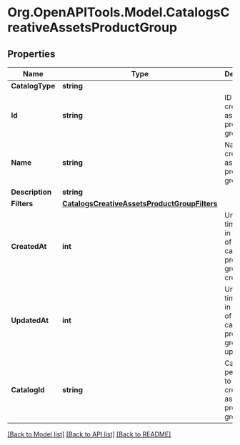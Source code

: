 # Org.OpenAPITools.Model.CatalogsCreativeAssetsProductGroup

## Properties

Name | Type | Description | Notes
------------ | ------------- | ------------- | -------------
**CatalogType** | **string** |  | 
**Id** | **string** | ID of the creative assets product group. | 
**Name** | **string** | Name of creative assets product group | [optional] 
**Description** | **string** |  | [optional] 
**Filters** | [**CatalogsCreativeAssetsProductGroupFilters**](CatalogsCreativeAssetsProductGroupFilters.md) |  | 
**CreatedAt** | **int** | Unix timestamp in seconds of when catalog product group was created. | [optional] 
**UpdatedAt** | **int** | Unix timestamp in seconds of last time catalog product group was updated. | [optional] 
**CatalogId** | **string** | Catalog id pertaining to the creative assets product group. | 

[[Back to Model list]](../README.md#documentation-for-models) [[Back to API list]](../README.md#documentation-for-api-endpoints) [[Back to README]](../README.md)


